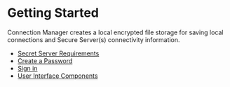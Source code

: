 [title]: # (Getting Started)
[tags]: # (createpassword,resources,help,support)
[priority]: # (200)
# Getting Started

Connection Manager creates a local encrypted file storage for saving local connections and Secure Server(s) connectivity information.  

* [Secret Server Requirements](ss-requirements.md)
* [Create a Password](create-pwd.md)
* [Sign in](sign-in.md)
* [User Interface Components](ui-components/index.md)